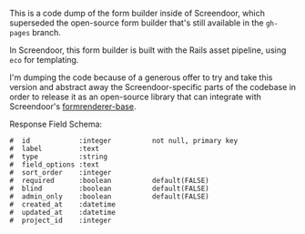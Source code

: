 This is a code dump of the form builder inside of Screendoor, which superseded the open-source form builder that's still available in the `gh-pages` branch.

In Screendoor, this form builder is built with the Rails asset pipeline, using `eco` for templating.

I'm dumping the code because of a generous offer to try and take this version and abstract away the Screendoor-specific parts of the codebase in order to release it as an open-source library that can integrate with Screendoor's [formrenderer-base](https://github.com/dobtco/formrenderer-base).

Response Field Schema:

```
#  id            :integer          not null, primary key
#  label         :text
#  type          :string
#  field_options :text
#  sort_order    :integer
#  required      :boolean          default(FALSE)
#  blind         :boolean          default(FALSE)
#  admin_only    :boolean          default(FALSE)
#  created_at    :datetime
#  updated_at    :datetime
#  project_id    :integer
```
